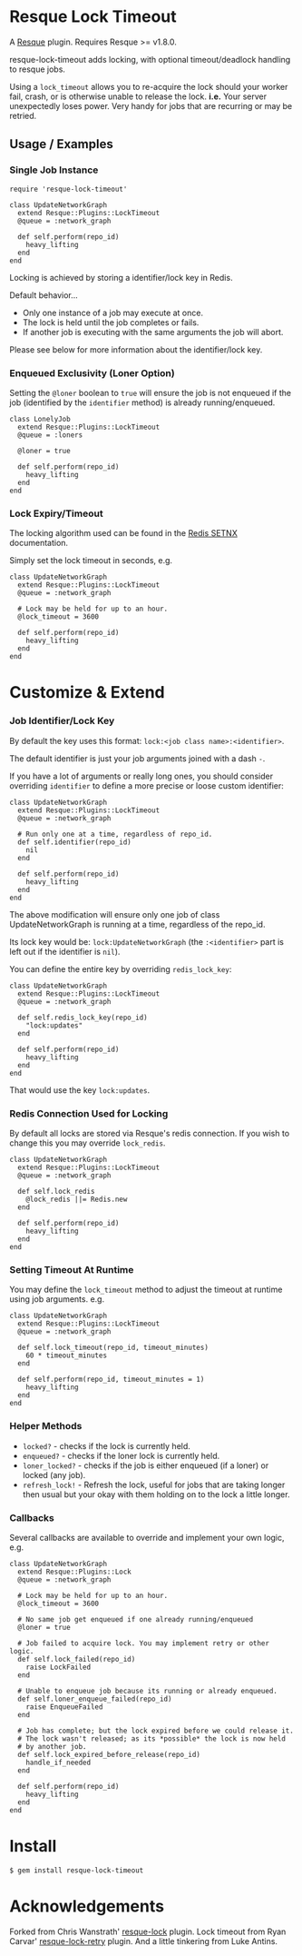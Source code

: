 Resque Lock Timeout
===================

A [Resque][rq] plugin. Requires Resque >= v1.8.0.

resque-lock-timeout adds locking, with optional timeout/deadlock handling to
resque jobs.

Using a `lock_timeout` allows you to re-acquire the lock should your worker
fail, crash, or is otherwise unable to release the lock. **i.e.** Your server
unexpectedly loses power. Very handy for jobs that are recurring or may be
retried.

Usage / Examples
----------------

### Single Job Instance

    require 'resque-lock-timeout'

    class UpdateNetworkGraph
      extend Resque::Plugins::LockTimeout
      @queue = :network_graph

      def self.perform(repo_id)
        heavy_lifting
      end
    end

Locking is achieved by storing a identifier/lock key in Redis.

Default behavior...

* Only one instance of a job may execute at once.
* The lock is held until the job completes or fails.
* If another job is executing with the same arguments the job will abort.

Please see below for more information about the identifier/lock key.

### Enqueued Exclusivity (Loner Option)

Setting the `@loner` boolean to `true` will ensure the job is not enqueued if
the job (identified by the `identifier` method) is already running/enqueued.

    class LonelyJob
      extend Resque::Plugins::LockTimeout
      @queue = :loners

      @loner = true

      def self.perform(repo_id)
        heavy_lifting
      end
    end

### Lock Expiry/Timeout

The locking algorithm used can be found in the [Redis SETNX][redis-setnx]
documentation.

Simply set the lock timeout in seconds, e.g.

    class UpdateNetworkGraph
      extend Resque::Plugins::LockTimeout
      @queue = :network_graph

      # Lock may be held for up to an hour.
      @lock_timeout = 3600

      def self.perform(repo_id)
        heavy_lifting
      end
    end

Customize & Extend
==================

### Job Identifier/Lock Key

By default the key uses this format: `lock:<job class name>:<identifier>`.

The default identifier is just your job arguments joined with a dash `-`.

If you have a lot of arguments or really long ones, you should consider
overriding `identifier` to define a more precise or loose custom identifier:

    class UpdateNetworkGraph
      extend Resque::Plugins::LockTimeout
      @queue = :network_graph

      # Run only one at a time, regardless of repo_id.
      def self.identifier(repo_id)
        nil
      end

      def self.perform(repo_id)
        heavy_lifting
      end
    end

The above modification will ensure only one job of class
UpdateNetworkGraph is running at a time, regardless of the
repo_id.

Its lock key would be: `lock:UpdateNetworkGraph` (the `:<identifier>` part is left out if the identifier is `nil`).

You can define the entire key by overriding `redis_lock_key`:

    class UpdateNetworkGraph
      extend Resque::Plugins::LockTimeout
      @queue = :network_graph

      def self.redis_lock_key(repo_id)
        "lock:updates"
      end

      def self.perform(repo_id)
        heavy_lifting
      end
    end
    
That would use the key `lock:updates`.

### Redis Connection Used for Locking

By default all locks are stored via Resque's redis connection. If you wish to
change this you may override `lock_redis`.

    class UpdateNetworkGraph
      extend Resque::Plugins::LockTimeout
      @queue = :network_graph

      def self.lock_redis
        @lock_redis ||= Redis.new
      end

      def self.perform(repo_id)
        heavy_lifting
      end
    end

### Setting Timeout At Runtime

You may define the `lock_timeout` method to adjust the timeout at runtime
using job arguments. e.g.

    class UpdateNetworkGraph
      extend Resque::Plugins::LockTimeout
      @queue = :network_graph

      def self.lock_timeout(repo_id, timeout_minutes)
        60 * timeout_minutes
      end

      def self.perform(repo_id, timeout_minutes = 1)
        heavy_lifting
      end
    end

### Helper Methods

* `locked?` - checks if the lock is currently held.
* `enqueued?` - checks if the loner lock is currently held.
* `loner_locked?` - checks if the job is either enqueued (if a loner) or locked (any job).
* `refresh_lock!` - Refresh the lock, useful for jobs that are taking longer
    then usual but your okay with them holding on to the lock a little longer.

### Callbacks

Several callbacks are available to override and implement your own logic, e.g.

    class UpdateNetworkGraph
      extend Resque::Plugins::Lock
      @queue = :network_graph

      # Lock may be held for up to an hour.
      @lock_timeout = 3600

      # No same job get enqueued if one already running/enqueued
      @loner = true

      # Job failed to acquire lock. You may implement retry or other logic.
      def self.lock_failed(repo_id)
        raise LockFailed
      end

      # Unable to enqueue job because its running or already enqueued.
      def self.loner_enqueue_failed(repo_id)
        raise EnqueueFailed
      end

      # Job has complete; but the lock expired before we could release it.
      # The lock wasn't released; as its *possible* the lock is now held
      # by another job.
      def self.lock_expired_before_release(repo_id)
        handle_if_needed
      end

      def self.perform(repo_id)
        heavy_lifting
      end
    end

Install
=======

    $ gem install resque-lock-timeout

Acknowledgements
================

Forked from Chris Wanstrath' [resque-lock][resque-lock] plugin.
Lock timeout from Ryan Carvar' [resque-lock-retry][resque-lock-retry] plugin.
And a little tinkering from Luke Antins.

[rq]: http://github.com/defunkt/resque
[redis-setnx]: http://code.google.com/p/redis/wiki/SetnxCommand
[resque-lock]: http://github.com/defunkt/resque-lock
[resque-lock-retry]: http://github.com/rcarver/resque-lock-retry
